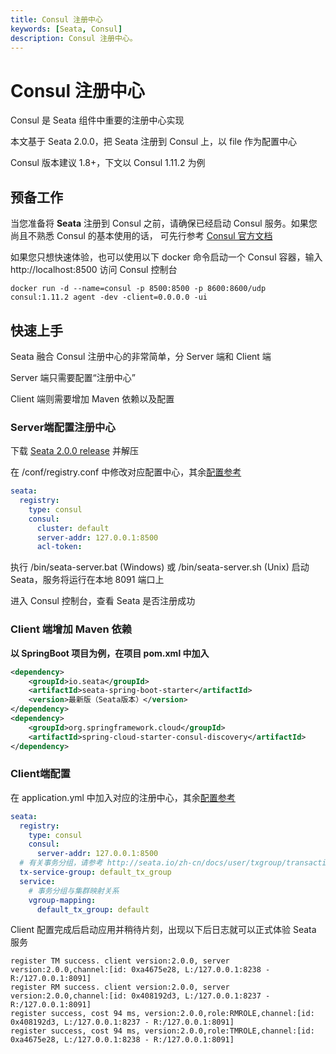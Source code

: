 ```yaml
---
title: Consul 注册中心
keywords: [Seata, Consul]
description: Consul 注册中心。
---
```


# Consul 注册中心

Consul 是 Seata 组件中重要的注册中心实现

本文基于 Seata 2.0.0，把 Seata 注册到 Consul 上，以 file 作为配置中心

Consul 版本建议 1.8+，下文以 Consul 1.11.2 为例

## 预备工作


当您准备将 **Seata** 注册到 Consul 之前，请确保已经启动 Consul 服务。如果您尚且不熟悉 Consul 的基本使用的话，
可先行参考 [Consul 官方文档](https://www.consul.io/docs)

如果您只想快速体验，也可以使用以下 docker 命令启动一个 Consul 容器，输入 http://localhost:8500 访问 Consul 控制台

```shell
docker run -d --name=consul -p 8500:8500 -p 8600:8600/udp consul:1.11.2 agent -dev -client=0.0.0.0 -ui
```

## 快速上手

Seata 融合 Consul 注册中心的非常简单，分 Server 端和 Client 端

Server 端只需要配置“注册中心”

Client 端则需要增加 Maven 依赖以及配置

### Server端配置注册中心
下载 [Seata 2.0.0 release](https://github.com/seata/seata/releases/tag/v2.0.0) 并解压

在 /conf/registry.conf 中修改对应配置中心，其余[配置参考](https://github.com/seata/seata/blob/develop/script/client/conf/registry.conf)

```yaml
seata:
  registry:
    type: consul
    consul:
      cluster: default
      server-addr: 127.0.0.1:8500
      acl-token:
```

执行 /bin/seata-server.bat (Windows) 或 /bin/seata-server.sh (Unix) 启动 Seata，服务将运行在本地 8091 端口上

进入 Consul 控制台，查看 Seata 是否注册成功

### Client 端增加 Maven 依赖

**以 SpringBoot 项目为例，在项目 pom.xml 中加入**

```xml
<dependency>
    <groupId>io.seata</groupId>
    <artifactId>seata-spring-boot-starter</artifactId>
    <version>最新版（Seata版本）</version>
</dependency>
<dependency>
    <groupId>org.springframework.cloud</groupId>
    <artifactId>spring-cloud-starter-consul-discovery</artifactId>
</dependency>
```

### Client端配置

在 application.yml 中加入对应的注册中心，其余[配置参考](https://github.com/seata/seata/blob/develop/script/client/spring/application.yml)

```yaml
seata:
  registry:
    type: consul
    consul:
      server-addr: 127.0.0.1:8500
  # 有关事务分组，请参考 http://seata.io/zh-cn/docs/user/txgroup/transaction-group.html
  tx-service-group: default_tx_group
  service:
    # 事务分组与集群映射关系
    vgroup-mapping:
      default_tx_group: default
```

Client 配置完成后启动应用并稍待片刻，出现以下后日志就可以正式体验 Seata 服务

```text
register TM success. client version:2.0.0, server version:2.0.0,channel:[id: 0xa4675e28, L:/127.0.0.1:8238 - R:/127.0.0.1:8091]
register RM success. client version:2.0.0, server version:2.0.0,channel:[id: 0x408192d3, L:/127.0.0.1:8237 - R:/127.0.0.1:8091]
register success, cost 94 ms, version:2.0.0,role:RMROLE,channel:[id: 0x408192d3, L:/127.0.0.1:8237 - R:/127.0.0.1:8091]
register success, cost 94 ms, version:2.0.0,role:TMROLE,channel:[id: 0xa4675e28, L:/127.0.0.1:8238 - R:/127.0.0.1:8091]
```
